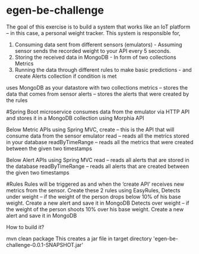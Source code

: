# egen-be-challenge

The goal of this exercise is to build a system that works like an IoT platform – in this case, a personal weight tracker. This system is responsible for,
1. Consuming data sent from different sensors (emulators) - Assuming sensor sends the recorded weight to your API every 5 seconds. 
2. Storing the received data in MongoDB - In form of two collections Metrics
3. Running the data through different rules to make basic predictions - and create Alerts collection if condition is met

uses MongoDB as your datastore with two collections
metrics – stores the data that comes from sensor
alerts – stores the alerts that were created by the rules

#Spring Boot microservice
consumes data from the emulator via HTTP API and stores it in a MongoDB collection using Morphia API 

Below Metric APIs using Spring MVC,
create – this is the API that will consume data from the sensor emulator
read – reads all the metrics stored in your database
readByTimeRange – reads all the metrics that were created between the given two timestamps

Below Alert APIs using Spring MVC
read – reads all alerts that are stored in the database
readByTimeRange – reads all alerts that are created between the given two timestamps

#Rules
Rules will be triggered as and when the ‘create API’ receives new metrics from the sensor. Create these 2 rules using EasyRules,
Detects under weight – if the weight of the person drops below 10% of his base weight. Create a new alert and save it in MongoDB
Detects over weight – if the weight of the person shoots 10% over his base weight. Create a new alert and save it in MongoDB

How to build it?

mvn clean package
This creates a jar file in target directory 'egen-be-challenge-0.0.1-SNAPSHOT.jar'

